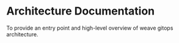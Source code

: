 # Architecture Documentation

To provide an entry point and high-level overview of weave gitops architecture. 
